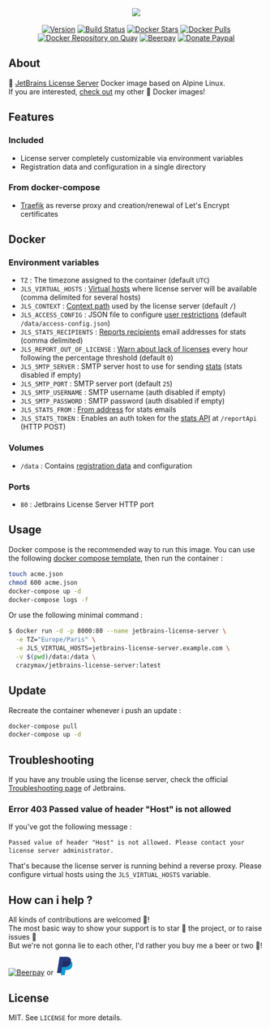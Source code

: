 <p align="center"><a href="https://github.com/crazy-max/docker-jetbrains-license-server" target="_blank"><img height="128"src="https://raw.githubusercontent.com/crazy-max/docker-jetbrains-license-server/master/.res/docker-jetbrains-license-server.jpg"></a></p>

<p align="center">
  <a href="https://microbadger.com/images/crazymax/jetbrains-license-server"><img src="https://images.microbadger.com/badges/version/crazymax/jetbrains-license-server.svg?style=flat-square" alt="Version"></a>
  <a href="https://travis-ci.org/crazy-max/docker-jetbrains-license-server"><img src="https://img.shields.io/travis/crazy-max/docker-jetbrains-license-server/master.svg?style=flat-square" alt="Build Status"></a>
  <a href="https://hub.docker.com/r/crazymax/jetbrains-license-server/"><img src="https://img.shields.io/docker/stars/crazymax/jetbrains-license-server.svg?style=flat-square" alt="Docker Stars"></a>
  <a href="https://hub.docker.com/r/crazymax/jetbrains-license-server/"><img src="https://img.shields.io/docker/pulls/crazymax/jetbrains-license-server.svg?style=flat-square" alt="Docker Pulls"></a>
  <a href="https://quay.io/repository/crazymax/jetbrains-license-server"><img src="https://quay.io/repository/crazymax/jetbrains-license-server/status?style=flat-square" alt="Docker Repository on Quay"></a>
  <a href="https://beerpay.io/crazy-max/docker-jetbrains-license-server"><img src="https://img.shields.io/beerpay/crazy-max/docker-jetbrains-license-server.svg?style=flat-square" alt="Beerpay"></a>
  <a href="https://www.paypal.com/cgi-bin/webscr?cmd=_s-xclick&hosted_button_id=3BXL8EBDJALHQ"><img src="https://img.shields.io/badge/donate-paypal-7057ff.svg?style=flat-square" alt="Donate Paypal"></a>
</p>

## About

🐳 [JetBrains License Server](https://www.jetbrains.com/help/license_server/getting_started.html) Docker image based on Alpine Linux.<br />
If you are interested, [check out](https://hub.docker.com/r/crazymax/) my other 🐳 Docker images!

## Features

### Included

* License server completely customizable via environment variables
* Registration data and configuration in a single directory

### From docker-compose

* [Traefik](https://github.com/containous/traefik-library-image) as reverse proxy and creation/renewal of Let's Encrypt certificates

## Docker

### Environment variables

* `TZ` : The timezone assigned to the container (default `UTC`)
* `JLS_VIRTUAL_HOSTS` : [Virtual hosts](https://www.jetbrains.com/help/license_server/setting_host_and_port.html#d1010e63) where license server will be available (comma delimited for several hosts)
* `JLS_CONTEXT` :  [Context path](https://www.jetbrains.com/help/license_server/setting_host_and_port.html#d1010e63) used by the license server (default `/`)
* `JLS_ACCESS_CONFIG` : JSON file to configure [user restrictions](https://www.jetbrains.com/help/license_server/configuring_user_restrictions.html) (default `/data/access-config.json`)
* `JLS_STATS_RECIPIENTS` : [Reports recipients](https://www.jetbrains.com/help/license_server/detailed_server_usage_statistics.html#d461e40) email addresses for stats (comma delimited)
* `JLS_REPORT_OUT_OF_LICENSE` : [Warn about lack of licenses](https://www.jetbrains.com/help/license_server/detailed_server_usage_statistics.html#d461e40) every hour following the percentage threshold (default `0`)
* `JLS_SMTP_SERVER` : SMTP server host to use for sending [stats](https://www.jetbrains.com/help/license_server/detailed_server_usage_statistics.html) (stats disabled if empty)
* `JLS_SMTP_PORT` : SMTP server port (default `25`)
* `JLS_SMTP_USERNAME` : SMTP username (auth disabled if empty)
* `JLS_SMTP_PASSWORD` : SMTP password (auth disabled if empty)
* `JLS_STATS_FROM` : [From address](https://www.jetbrains.com/help/license_server/detailed_server_usage_statistics.html#d461e40) for stats emails
* `JLS_STATS_TOKEN` : Enables an auth token for the [stats API](https://www.jetbrains.com/help/license_server/detailed_server_usage_statistics.html#d461e312) at `/reportApi` (HTTP POST)

### Volumes

* `/data` : Contains [registration data](https://www.jetbrains.com/help/license_server/migrate.html) and configuration

### Ports

* `80` : Jetbrains License Server HTTP port

## Usage

Docker compose is the recommended way to run this image. You can use the following [docker compose template](docker/docker-compose.yml), then run the container :

```bash
touch acme.json
chmod 600 acme.json
docker-compose up -d
docker-compose logs -f
```

Or use the following minimal command :

```bash
$ docker run -d -p 8000:80 --name jetbrains-license-server \
  -e TZ="Europe/Paris" \
  -e JLS_VIRTUAL_HOSTS=jetbrains-license-server.example.com \
  -v $(pwd)/data:/data \
  crazymax/jetbrains-license-server:latest
```

## Update

Recreate the container whenever i push an update :

```bash
docker-compose pull
docker-compose up -d
```

## Troubleshooting

If you have any trouble using the license server, check the official [Troubleshooting page](https://www.jetbrains.com/help/license_server/troubleshooting.html) of Jetbrains.

### Error 403 Passed value of header "Host" is not allowed

If you've got the following message :

```
Passed value of header "Host" is not allowed. Please contact your license server administrator.
```

That's because the license server is running behind a reverse proxy. Please configure virtual hosts using the `JLS_VIRTUAL_HOSTS` variable.

## How can i help ?

All kinds of contributions are welcomed :raised_hands:!<br />
The most basic way to show your support is to star :star2: the project, or to raise issues :speech_balloon:<br />
But we're not gonna lie to each other, I'd rather you buy me a beer or two :beers:!

[![Beerpay](https://beerpay.io/crazy-max/docker-jetbrains-license-server/badge.svg?style=beer-square)](https://beerpay.io/crazy-max/docker-jetbrains-license-server)
or [![Paypal](.res/paypal.png)](https://www.paypal.com/cgi-bin/webscr?cmd=_s-xclick&hosted_button_id=3BXL8EBDJALHQ)

## License

MIT. See `LICENSE` for more details.
